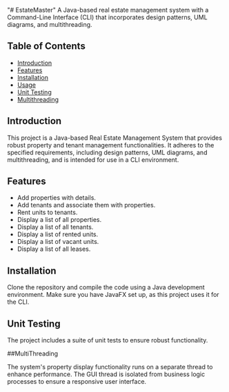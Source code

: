 "# EstateMaster" 
A Java-based real estate management system with a Command-Line Interface (CLI) that incorporates design patterns, UML diagrams, and multithreading.

## Table of Contents

- [Introduction](#introduction)
- [Features](#features)
- [Installation](#installation)
- [Usage](#usage)
- [Unit Testing](#unit-testing)
- [Multithreading](#multithreading)


## Introduction

This project is a Java-based Real Estate Management System that provides robust property and tenant management functionalities. It adheres to the specified requirements, including design patterns, UML diagrams, and multithreading, and is intended for use in a CLI environment.

## Features

- Add properties with details.
- Add tenants and associate them with properties.
- Rent units to tenants.
- Display a list of all properties.
- Display a list of all tenants.
- Display a list of rented units.
- Display a list of vacant units.
- Display a list of all leases.

## Installation

Clone the repository and compile the code using a Java development environment. Make sure you have JavaFX set up, as this project uses it for the CLI.

## Unit Testing

The project includes a suite of unit tests to ensure robust functionality.

##MultiThreading

The system's property display functionality runs on a separate thread to enhance performance. The GUI thread is isolated from business logic processes to ensure a responsive user interface.
